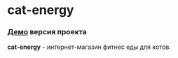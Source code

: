 # cat-energy
### [Демо](https://lisan4.github.io/zip-up/) версия проекта
**cat-energy** - интернет-магазин фитнес еды для котов.
